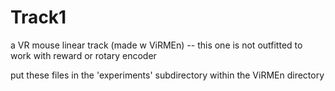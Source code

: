 # Track1
a VR mouse linear track (made w ViRMEn) -- this one is not outfitted to work with reward or rotary encoder

put these files in the 'experiments' subdirectory within the ViRMEn directory
